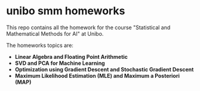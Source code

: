 # unibo smm homeworks

This repo contains all the homework for the course "Statistical and Mathematical Methods for AI" at Unibo.

The homeworks topics are:
- **Linear Algebra and Floating Point Arithmetic**
- **SVD and PCA for Machine Learning**
- **Optimization using Gradient Descent and Stochastic Gradient Descent**
- **Maximum Likelihood Estimation (MLE) and Maximum a Posteriori (MAP)**
